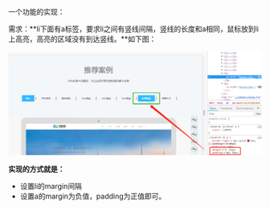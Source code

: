 一个功能的实现：

需求：**li下面有a标签，要求li之间有竖线间隔，竖线的长度和a相同，鼠标放到li上高亮，高亮的区域没有到达竖线。**如下图：



![](images/4.png)



**实现的方式就是：**

- 设置li的margin间隔
- 设置a的margin为负值，padding为正值即可。